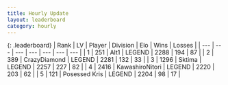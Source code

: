 ```yaml
---
title: Hourly Update
layout: leaderboard
category: hourly
---
```


{: .leaderboard}
| Rank | LV | Player | Division | Elo | Wins | Losses |
| --- | --- | --- | --- | --- | --- | --- |
| <span data-change="0">1</span> | 251 | <span title="ID: 443550">Alt1</span> | LEGEND | <span data-change="0">2288</span> | <span data-change="0">194</span> | <span data-change="0">87</span> |
| <span data-change="0">2</span> | 389 | <span title="ID: 202316">CrazyDiamond</span> | LEGEND | <span data-change="0">2281</span> | <span data-change="0">132</span> | <span data-change="0">33</span> |
| <span data-change="0">3</span> | 1296 | <span title="ID: 353063">Sktima</span> | LEGEND | <span data-change="0">2257</span> | <span data-change="0">227</span> | <span data-change="0">82</span> |
| <span data-change="0">4</span> | 2416 | <span title="ID: 164871">KawashiroNitori</span> | LEGEND | <span data-change="0">2220</span> | <span data-change="0">203</span> | <span data-change="0">62</span> |
| <span data-change="0">5</span> | 121 | <span title="ID: 402846">Posessed Kris</span> | LEGEND | <span data-change="0">2204</span> | <span data-change="0">98</span> | <span data-change="0">17</span> |